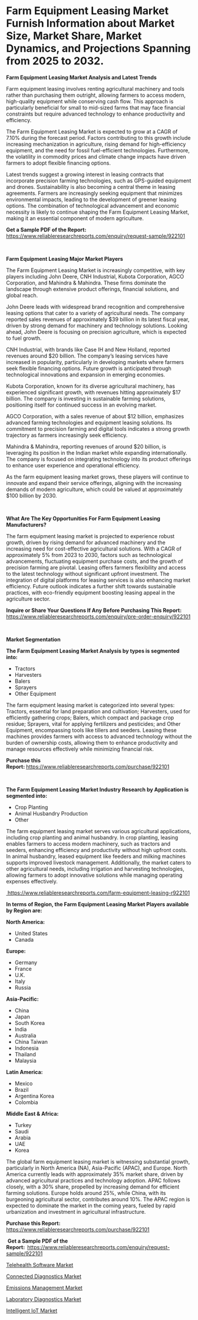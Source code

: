 <p><h1>Farm Equipment Leasing Market Furnish Information about Market Size, Market Share, Market Dynamics, and Projections Spanning from 2025 to 2032.</h1></p><p><strong>Farm Equipment Leasing Market Analysis and Latest Trends</strong></p>
<p><p>Farm equipment leasing involves renting agricultural machinery and tools rather than purchasing them outright, allowing farmers to access modern, high-quality equipment while conserving cash flow. This approach is particularly beneficial for small to mid-sized farms that may face financial constraints but require advanced technology to enhance productivity and efficiency.</p><p>The Farm Equipment Leasing Market is expected to grow at a CAGR of 7.10% during the forecast period. Factors contributing to this growth include increasing mechanization in agriculture, rising demand for high-efficiency equipment, and the need for fossil fuel-efficient technologies. Furthermore, the volatility in commodity prices and climate change impacts have driven farmers to adopt flexible financing options. </p><p>Latest trends suggest a growing interest in leasing contracts that incorporate precision farming technologies, such as GPS-guided equipment and drones. Sustainability is also becoming a central theme in leasing agreements. Farmers are increasingly seeking equipment that minimizes environmental impacts, leading to the development of greener leasing options. The combination of technological advancement and economic necessity is likely to continue shaping the Farm Equipment Leasing Market, making it an essential component of modern agriculture.</p></p>
<p><strong>Get a Sample PDF of the Report:&nbsp;</strong> <a href="https://www.reliableresearchreports.com/enquiry/request-sample/922101?utm_campaign=113&utm_medium=2&utm_source=Github&utm_content=ia&utm_term=05032025&utm_id=farm-equipment-leasing">https://www.reliableresearchreports.com/enquiry/request-sample/922101</a></p>
<p>&nbsp;</p>
<p><strong>Farm Equipment Leasing Major Market Players</strong></p>
<p><p>The Farm Equipment Leasing Market is increasingly competitive, with key players including John Deere, CNH Industrial, Kubota Corporation, AGCO Corporation, and Mahindra & Mahindra. These firms dominate the landscape through extensive product offerings, financial solutions, and global reach.</p><p>John Deere leads with widespread brand recognition and comprehensive leasing options that cater to a variety of agricultural needs. The company reported sales revenues of approximately $39 billion in its latest fiscal year, driven by strong demand for machinery and technology solutions. Looking ahead, John Deere is focusing on precision agriculture, which is expected to fuel growth.</p><p>CNH Industrial, with brands like Case IH and New Holland, reported revenues around $20 billion. The company’s leasing services have increased in popularity, particularly in developing markets where farmers seek flexible financing options. Future growth is anticipated through technological innovations and expansion in emerging economies.</p><p>Kubota Corporation, known for its diverse agricultural machinery, has experienced significant growth, with revenues hitting approximately $17 billion. The company is investing in sustainable farming solutions, positioning itself for continued success in an evolving market.</p><p>AGCO Corporation, with a sales revenue of about $12 billion, emphasizes advanced farming technologies and equipment leasing solutions. Its commitment to precision farming and digital tools indicates a strong growth trajectory as farmers increasingly seek efficiency.</p><p>Mahindra & Mahindra, reporting revenues of around $20 billion, is leveraging its position in the Indian market while expanding internationally. The company is focused on integrating technology into its product offerings to enhance user experience and operational efficiency.</p><p>As the farm equipment leasing market grows, these players will continue to innovate and expand their service offerings, aligning with the increasing demands of modern agriculture, which could be valued at approximately $100 billion by 2030.</p></p>
<p>&nbsp;</p>
<p><strong>What Are The Key Opportunities For Farm Equipment Leasing Manufacturers?</strong></p>
<p><p>The farm equipment leasing market is projected to experience robust growth, driven by rising demand for advanced machinery and the increasing need for cost-effective agricultural solutions. With a CAGR of approximately 5% from 2023 to 2030, factors such as technological advancements, fluctuating equipment purchase costs, and the growth of precision farming are pivotal. Leasing offers farmers flexibility and access to the latest technology without significant upfront investment. The integration of digital platforms for leasing services is also enhancing market efficiency. Future outlook indicates a further shift towards sustainable practices, with eco-friendly equipment boosting leasing appeal in the agriculture sector.</p></p>
<p><strong>Inquire or Share Your Questions If Any Before Purchasing This Report:</strong> <a href="https://www.reliableresearchreports.com/enquiry/pre-order-enquiry/922101?utm_campaign=113&utm_medium=2&utm_source=Github&utm_content=ia&utm_term=05032025&utm_id=farm-equipment-leasing">https://www.reliableresearchreports.com/enquiry/pre-order-enquiry/922101</a></p>
<p>&nbsp;</p>
<p><strong>Market Segmentation</strong></p>
<p><strong>The Farm Equipment Leasing Market Analysis by types is segmented into:</strong></p>
<p><ul><li>Tractors</li><li>Harvesters</li><li>Balers</li><li>Sprayers</li><li>Other Equipment</li></ul></p>
<p><p>The farm equipment leasing market is categorized into several types: Tractors, essential for land preparation and cultivation; Harvesters, used for efficiently gathering crops; Balers, which compact and package crop residue; Sprayers, vital for applying fertilizers and pesticides; and Other Equipment, encompassing tools like tillers and seeders. Leasing these machines provides farmers with access to advanced technology without the burden of ownership costs, allowing them to enhance productivity and manage resources effectively while minimizing financial risk.</p></p>
<p><strong>Purchase this Report:&nbsp;</strong><a href="https://www.reliableresearchreports.com/purchase/922101?utm_campaign=113&utm_medium=2&utm_source=Github&utm_content=ia&utm_term=05032025&utm_id=farm-equipment-leasing">https://www.reliableresearchreports.com/purchase/922101</a></p>
<p>&nbsp;</p>
<p><strong>The Farm Equipment Leasing Market Industry Research by Application is segmented into:</strong></p>
<p><ul><li>Crop Planting</li><li>Animal Husbandry Production</li><li>Other</li></ul></p>
<p><p>The farm equipment leasing market serves various agricultural applications, including crop planting and animal husbandry. In crop planting, leasing enables farmers to access modern machinery, such as tractors and seeders, enhancing efficiency and productivity without high upfront costs. In animal husbandry, leased equipment like feeders and milking machines supports improved livestock management. Additionally, the market caters to other agricultural needs, including irrigation and harvesting technologies, allowing farmers to adopt innovative solutions while managing operating expenses effectively.</p></p>
<p><a href="https://www.reliableresearchreports.com/farm-equipment-leasing-r922101?utm_campaign=113&utm_medium=2&utm_source=Github&utm_content=ia&utm_term=05032025&utm_id=farm-equipment-leasing">&nbsp;https://www.reliableresearchreports.com/farm-equipment-leasing-r922101</a></p>
<p><strong>In terms of Region, the Farm Equipment Leasing Market Players available by Region are:</strong></p>
<p>
    <p> <strong> North America: </strong>
        <ul>
            <li>United States</li>
            <li>Canada</li>
        </ul>
        </p> 
    <p> <strong> Europe: </strong>
        <ul>
            <li>Germany</li>
            <li>France</li>
            <li>U.K.</li>
            <li>Italy</li>
            <li>Russia</li>
        </ul>
        </p> 
    <p> <strong> Asia-Pacific: </strong>
        <ul>
            <li>China</li>
            <li>Japan</li>
            <li>South Korea</li>
            <li>India</li>
            <li>Australia</li>
            <li>China Taiwan</li>
            <li>Indonesia</li>
            <li>Thailand</li>
            <li>Malaysia</li>
        </ul>
        </p> 
    <p> <strong> Latin America: </strong>
        <ul>
            <li>Mexico</li>
            <li>Brazil</li>
            <li>Argentina Korea</li>
            <li>Colombia</li>
        </ul>
        </p> 
    <p> <strong> Middle East & Africa: </strong>
        <ul>
            <li>Turkey</li>
            <li>Saudi</li>
            <li>Arabia</li>
            <li>UAE</li>
            <li>Korea</li>
        </ul>
    </p>
    </p>
<p><p>The global farm equipment leasing market is witnessing substantial growth, particularly in North America (NA), Asia-Pacific (APAC), and Europe. North America currently leads with approximately 35% market share, driven by advanced agricultural practices and technology adoption. APAC follows closely, with a 30% share, propelled by increasing demand for efficient farming solutions. Europe holds around 25%, while China, with its burgeoning agricultural sector, contributes around 10%. The APAC region is expected to dominate the market in the coming years, fueled by rapid urbanization and investment in agricultural infrastructure.</p></p>
<p><strong>Purchase this Report: </strong><a href="https://www.reliableresearchreports.com/purchase/922101?utm_campaign=113&utm_medium=2&utm_source=Github&utm_content=ia&utm_term=05032025&utm_id=farm-equipment-leasing">https://www.reliableresearchreports.com/purchase/922101</a></p>
<p>&nbsp;<strong>Get a Sample PDF of the Report:&nbsp;&nbsp;</strong><a href="https://www.reliableresearchreports.com/enquiry/request-sample/922101?utm_campaign=113&utm_medium=2&utm_source=Github&utm_content=ia&utm_term=05032025&utm_id=farm-equipment-leasing">https://www.reliableresearchreports.com/enquiry/request-sample/922101</a></p>
<p><strong></strong></p>
<p><p><a href="https://github.com/rreynagjysma65/Market-Research-Report-List-1/blob/main/telehealth-software-market.md?utm_campaign=113&utm_medium=2&utm_source=Github&utm_content=ia&utm_term=05032025&utm_id=farm-equipment-leasing">Telehealth Software Market</a></p><p><a href="https://github.com/vassihucz/Market-Research-Report-List-1/blob/main/connected-diagnostics-market.md?utm_campaign=113&utm_medium=2&utm_source=Github&utm_content=ia&utm_term=05032025&utm_id=farm-equipment-leasing">Connected Diagnostics Market</a></p><p><a href="https://github.com/denbelnmer50/Market-Research-Report-List-1/blob/main/emissions-management-market.md?utm_campaign=113&utm_medium=2&utm_source=Github&utm_content=ia&utm_term=05032025&utm_id=farm-equipment-leasing">Emissions Management Market</a></p><p><a href="https://github.com/dibesnayee/Market-Research-Report-List-1/blob/main/laboratory-diagnostics-market.md?utm_campaign=113&utm_medium=2&utm_source=Github&utm_content=ia&utm_term=05032025&utm_id=farm-equipment-leasing">Laboratory Diagnostics Market</a></p><p><a href="https://github.com/abexjeliti/Market-Research-Report-List-1/blob/main/intelligent-iot-market.md?utm_campaign=113&utm_medium=2&utm_source=Github&utm_content=ia&utm_term=05032025&utm_id=farm-equipment-leasing">Intelligent IoT Market</a></p></p>